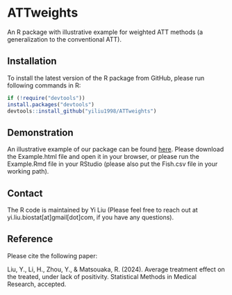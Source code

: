 # ATTweights
An R package with illustrative example for weighted ATT methods (a generalization to the conventional ATT). 

## Installation
To install the latest version of the R package from GitHub, please run following commands in R:

```r
if (!require("devtools"))
install.packages("devtools")
devtools::install_github("yiliu1998/ATTweights")
```

## Demonstration
An illustrative example of our package can be found [here](https://github.com/yiliu1998/ATTweights/tree/main/Example). Please download the Example.html file and open it in your browser, or please run the Example.Rmd file in your RStudio (please also put the Fish.csv file in your working path). 

## Contact 
The R code is maintained by Yi Liu (Please feel free to reach out at yi.liu.biostat[at]gmail[dot]com, if you have any questions). 

## Reference
Please cite the following paper:

Liu, Y., Li, H., Zhou, Y., & Matsouaka, R. (2024). Average treatment effect on the treated, under lack of positivity. Statistical Methods in Medical Research, accepted. 
